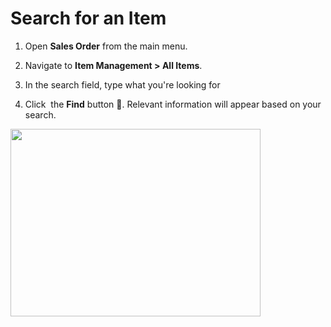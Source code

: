# Search for an Item

1. Open **Sales Order** from the main menu.

2. Navigate to **Item Management > All Items**.

3. In the search field, type what you're looking for

4. Click  the **Find** button 🔎. Relevant information will appear based on your search.


<img src="https://github.com/Fx-Professional-Services/HorizonDocs/blob/staginfg/assets/40_search_an_item.png" width="400" height="300">